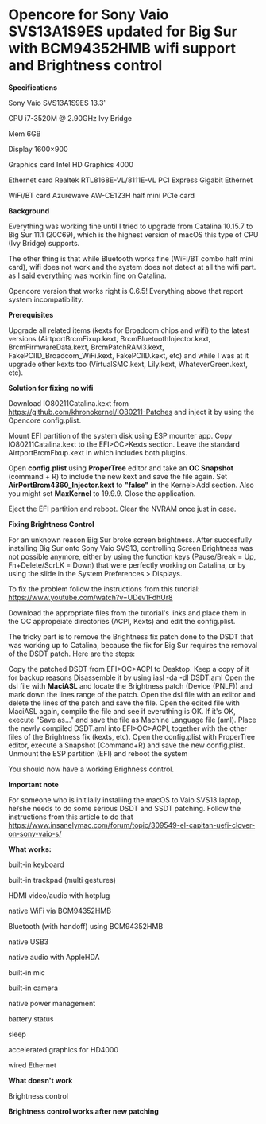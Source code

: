 # Opencore for Sony Vaio SVS13A1S9ES updated for Big Sur with BCM94352HMB wifi support and Brightness control


**Specifications**

Sony Vaio SVS13A1S9ES 13.3″

CPU i7-3520M @ 2.90GHz Ivy Bridge

Mem 6GB

Display 1600×900

Graphics card Intel HD Graphics 4000

Ethernet card Realtek RTL8168E-VL/8111E-VL PCI Express Gigabit Ethernet

WiFi/BT card Azurewave AW-CE123H half mini PCIe card


**Background**

Everything was working fine until I tried to upgrade from Catalina 10.15.7 to Big Sur 11.1 (20C69), which is the highest version of macOS this type of CPU (Ivy Bridge) supports.


The other thing is that while Bluetooth works fine (WiFi/BT combo half mini card), wifi does not work and the system does not detect at all the wifi part. as I said everything was workin fine on Catalina.


Opencore version that works right is 0.6.5! Everything above that report system incompatibility.

**Prerequisites**

Upgrade all related items (kexts for Broadcom chips and wifi) to the latest versions (AirtportBrcmFixup.kext, BrcmBluetoothInjector.kext, BrcmFirmwareData.kext, BrcmPatchRAM3.kext, FakePCIID_Broadcom_WiFi.kext, FakePCIID.kext, etc) and while I was at it upgrade other kexts too (VirtualSMC.kext, Lily.kext, WhateverGreen.kext, etc). 


**Solution for fixing no wifi**

Download IO80211Catalina.kext from https://github.com/khronokernel/IO80211-Patches and inject it by using the Opencore config.plist.

Mount EFI partition of the system disk using ESP mounter app. Copy IO80211Catalina.kext to the EFI>OC>Kexts section. Leave the standard AirtportBrcmFixup.kext in which includes both plugins.

Open **config.plist** using **ProperTree** editor and take an **OC Snapshot** (command + R) to include the new kext and save the file again. Set **AirPortBrcm4360_Injector.kext** to **"false"** in the Kernel>Add section. Also you might set **MaxKernel** to 19.9.9. Close the application.

Eject the EFI partition and reboot. Clear the NVRAM once just in case.

**Fixing Brightness Control**

For an unknown reason Big Sur broke screen brightness. 
After succesfully installing Big Sur onto Sony Vaio SVS13, controlling Screen Brightness was not possible anymore, either by using the function keys (Pause/Break = Up, Fn+Delete/ScrLK = Down) that were perfectly working on Catalina, or by using the slide in the System Preferences > Displays.

To fix the problem follow the instructions from this tutorial: https://www.youtube.com/watch?v=UDev1FdhUr8

Download the appropriate files from the tutorial's links and place them in the OC appropeiate directories (ACPI, Kexts) and edit the config.plist.

The tricky part is to remove the Brightness fix patch done to the DSDT that was working up to Catalina, because the fix for Big Sur requires the removal of the DSDT patch.
Here are the steps:

Copy the patched DSDT from EFI>OC>ACPI to Desktop.
Keep a copy of it for backup reasons
Disassemble it by using iasl -da -dl DSDT.aml
Open the dsl file with **MaciASL** and locate the Brightness patch (Device (PNLF)) and mark down the lines range of the patch.
Open the dsl file with an editor and delete the lines of the patch and save the file.
Open the edited file with MaciASL again, compile the file and see if everuthing is OK.
If it's OK, execute "Save as..." and save the file as Machine Language file (aml).
Place the newly compiled DSDT.aml into EFI>OC>ACPI, together with the other files of the Brightness fix (kexts, etc).
Open the config.plist with ProperTree editor, execute a Snapshot (Command+R) and save the new config.plist.
Unmount the ESP partition (EFI) and reboot the system

You should now have a working Brighness control.

**Important note**

For someone who is initilally installing the macOS to Vaio SVS13 laptop, he/she needs to do some serious DSDT and SSDT patching. Follow the instructions from this article to do that https://www.insanelymac.com/forum/topic/309549-el-capitan-uefi-clover-on-sony-vaio-s/

**What works:**

built-in keyboard

built-in trackpad (multi gestures)

HDMI video/audio with hotplug

native WiFi via BCM94352HMB

Bluetooth (with handoff) using BCM94352HMB

native USB3

native audio with AppleHDA

built-in mic

built-in camera

native power management

battery status

sleep

accelerated graphics for HD4000

wired Ethernet

**What doesn't work**

Brightness control

**Brightness control works after new patching**



